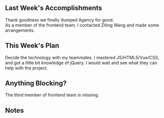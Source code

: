 ## Last Week's Accomplishments

Thank goodness we finally dumped Agency for good.  
As a member of the frontend team, I contacted Ziting Wang and made some arrangements.

## This Week's Plan

Decide the technology with my teammates.
I mastered JS/HTML5/Vue/CSS, and got a little bit knowledge of jQuery.
I would wait and see what they can help with the project.

## Anything Blocking?

The third member of frontend team is missing.

## Notes
